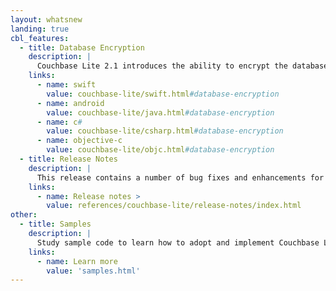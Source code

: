 ```yaml
---
layout: whatsnew
landing: true
cbl_features:
  - title: Database Encryption
    description: |
      Couchbase Lite 2.1 introduces the ability to encrypt the database on the device. This is an Enterprise Edition functionality.
    links:
      - name: swift
        value: couchbase-lite/swift.html#database-encryption
      - name: android
        value: couchbase-lite/java.html#database-encryption
      - name: c#
        value: couchbase-lite/csharp.html#database-encryption
      - name: objective-c
        value: couchbase-lite/objc.html#database-encryption
  - title: Release Notes
    description: |
      This release contains a number of bug fixes and enhancements for Couchbase Lite. Find out more in the release notes.
    links:
      - name: Release notes >
        value: references/couchbase-lite/release-notes/index.html
other:
  - title: Samples
    description: |
      Study sample code to learn how to adopt and implement Couchbase Lite APIs in your application. Each sample code project is a buildable, executable source example of how to accomplish a task.
    links:
      - name: Learn more
        value: 'samples.html'
---
```

